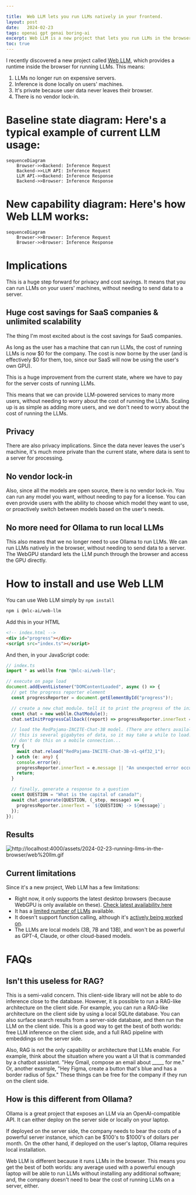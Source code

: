 ```yaml
---

title:  Web LLM lets you run LLMs natively in your frontend.
layout: post
date:   2024-02-23
tags: openai gpt genai boring-ai
excerpt: Web LLM is a new project that lets you run LLMs in the browser. This means you can run LLMs on your own machine, without needing to send data to a server. It's a huge step forward for privacy and cost savings. Here's how to use it.
toc: true
---
```


I recently discovered a new project called [Web LLM](https://webllm.mlc.ai/), which provides a runtime inside the browser for running LLMs. This means:

1. LLMs no longer run on expensive servers.
2. Inference is done locally on users' machines.
3. It's private because user data never leaves their browser.
4. There is no vendor lock-in.


# Baseline state diagram: Here's a typical example of current LLM usage:

```mermaid
sequenceDiagram
    Browser->>Backend: Inference Request
    Backend->>LLM API: Inference Request
    LLM API->>Backend: Inference Response
    Backend->>Browser: Inference Response
```

# New capability diagram: Here's how Web LLM works:

```mermaid
sequenceDiagram
    Browser->>Browser: Inference Request
    Browser->>Browser: Inference Response
```

# Implications

This is a huge step forward for privacy and cost savings. It means that you can run LLMs on your users' machines, without needing to send data to a server.

## Huge cost savings for SaaS companies & unlimited scalability

The thing I'm most excited about is the cost savings for SaaS companies.

As long as the user has a machine that can run LLMs, the cost of running LLMs is now $0 for the company. The cost is now borne by the user (and is effectively $0 for them, too, since our SaaS will now be using the user's own GPU).

This is a huge improvement from the current state, where we have to pay for the server costs of running LLMs.

This means that we can provide LLM-powered services to many more users, without needing to worry about the cost of running the LLMs. Scaling up is as simple as adding more users, and we don't need to worry about the cost of running the LLMs.

## Privacy

There are also privacy implications. Since the data never leaves the user's machine, it's much more private than the current state, where data is sent to a server for processing.

## No vendor lock-in

Also, since all the models are open source, there is no vendor lock-in. You can run any model you want, without needing to pay for a license. You can even provide users with the ability to choose which model they want to use, or proactively switch between models based on the user's needs.

## No more need for Ollama to run local LLMs

This also means that we no longer need to use Ollama to run LLMs. We can run LLMs natively in the browser, without needing to send data to a server. The WebGPU standard lets the LLM punch through the browser and access the GPU directly.

# How to install and use Web LLM

You can use Web LLM simply by `npm install`

```bash
npm i @mlc-ai/web-llm 
```

Add this in your HTML

```html
<!-- index.html -->
<div id="progress"></div>
<script src="index.ts"></script>
```

And then, in your JavaScript code:

```typescript
// index.ts
import * as webllm from "@mlc-ai/web-llm";

// execute on page load
document.addEventListener("DOMContentLoaded", async () => {
  // get the progress reporter element
  const progressReporter = document.getElementById("progress")!;

  // create a new chat module. tell it to print the progress of the initialization.
  const chat = new webllm.ChatModule();
  chat.setInitProgressCallback((report) => progressReporter.innerText = report.text);

  // load the RedPajama-INCITE-Chat-3B model. (There are others availalbe, too).
  // this is several gigabytes of data, so it may take a while to load. 
  // don't do this on a mobile connection...
  try {
    await chat.reload("RedPajama-INCITE-Chat-3B-v1-q4f32_1");
  } catch (e: any) {
    console.error(e);
    progressReporter.innerText = e.message || "An unexpected error occurred.";
    return;
  }

  // finally, generate a response to a question
  const QUESTION = "What is the capital of canada?";
  await chat.generate(QUESTION, (_step, message) => {
    progressReporter.innerText = `${QUESTION} -> ${message}`;
  });
});
```

## Results

![http://localhost:4000/assets/2024-02-23-running-llms-in-the-browser/web%20llm.gif](http://localhost:4000/assets/2024-02-23-running-llms-in-the-browser/web%20llm.gif)

## Current limitations

Since it's a new project, Web LLM has a few limitations:

* Right now, it only supports the latest desktop browsers (because WebGPU is only available on these). [Check latest availability here](https://developer.mozilla.org/en-US/docs/Web/API/WebGPU_API#browser_compatibility)
* It has a [limited number of LLMs](https://github.com/mlc-ai/mlc-llm) available.
* It doesn't support function calling, although it's [actively being worked on](https://github.com/mlc-ai/web-llm/issues/276).
* The LLMs are local models (3B, 7B and 13B), and won't be as powerful as GPT-4, Claude, or other cloud-based models.

# FAQs

## Isn't this useless for RAG?

This is a semi-valid concern. This client-side library will not be able to do inference close to the database. However, it is possible to run a RAG-like architecture on the client side. For example, you can run a RAG-like architecture on the client side by using a local SQLite database. You can also surface search results from a server-side database, and then run the LLM on the client side. This is a good way to get the best of both worlds: free LLM inference on the client side, and a full RAG pipeline with embeddings on the server side.

Also, RAG is not the only capability or architecture that LLMs enable. For example, think about the situation where you want a UI that is commanded by a chatbot assistant. "Hey Gmail, compose an email about _____ for me." Or, another example, "Hey Figma, create a button that's blue and has a border radius of 5px." These things can be free for the company if they run on the client side.

## How is this different from Ollama?

Ollama is a great project that exposes an LLM via an OpenAI-compatible API. It can either deploy on the server side or locally on your laptop. 

If deployed on the server side, the company needs to bear the costs of a powerful server instance, which can be $100's to $1000's of dollars per month. On the other hand, if deployed on the user's laptop, Ollama requires local installation. 

Web LLM is different because it runs LLMs in the browser. This means you get the best of both worlds: any average used with a powerful enough laptop will be able to run LLMs without installing any additional software; and, the company doesn't need to bear the cost of running LLMs on a server, either.